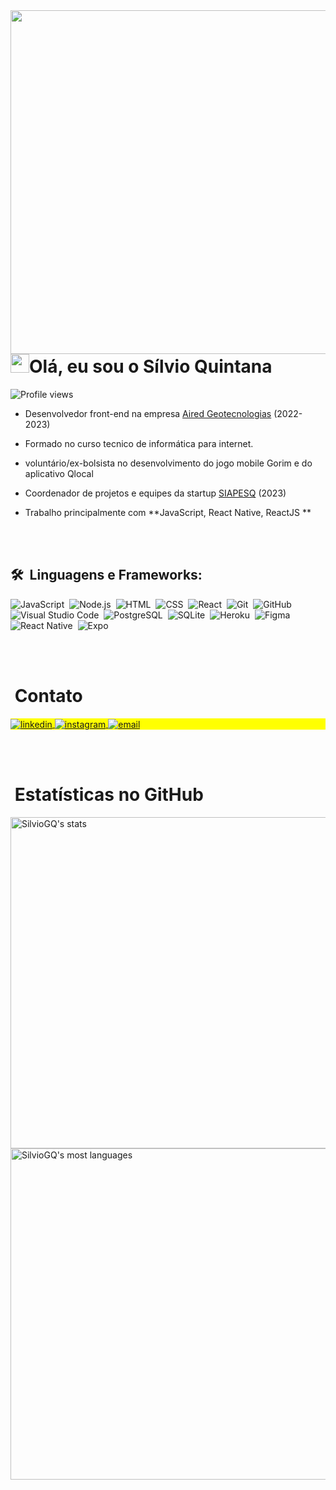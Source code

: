 <img align="right" height="550em" src="https://raw.githubusercontent.com/gist/SilvioGQ/d35ac17ef00c10e09c4130f09eff0435/raw/0ee555858d9e9aacb7cb22fc81ac43cd8027803c/Proflie-Photo.svg">
<h1 align="left"><img src="https://raw.githubusercontent.com/kaueMarques/kaueMarques/master/hi.gif" height="30px">Olá, eu sou o Sílvio Quintana</h1>
<p align="left"> <img src="https://komarev.com/ghpvc/?username=SilvioGQ&color=red" alt="Profile views" /> </p>

-  Desenvolvedor front-end na empresa [Aired Geotecnologias](https://aired.com.br) (2022-2023)

-  Formado no curso tecnico de informática para internet.

-  voluntário/ex-bolsista no desenvolvimento do jogo mobile Gorim e do aplicativo Qlocal

-  Coordenador de projetos e equipes da startup [SIAPESQ](https://siapesq.com) (2023)

-  Trabalho principalmente com **JavaScript, React Native, ReactJS **



<br><br>

## 🛠 &nbsp;Linguagens e Frameworks:

![JavaScript](https://img.shields.io/badge/-JavaScript-05122A?style=flat&logo=javascript)&nbsp;
![Node.js](https://img.shields.io/badge/-Node.js-05122A?style=flat&logo=node.js)&nbsp;
![HTML](https://img.shields.io/badge/-HTML-05122A?style=flat&logo=HTML5)&nbsp;
![CSS](https://img.shields.io/badge/-CSS-05122A?style=flat&logo=CSS3&logoColor=1572B6)&nbsp;
![React](https://img.shields.io/badge/-React-05122A?style=flat&logo=react)&nbsp;
![Git](https://img.shields.io/badge/-Git-05122A?style=flat&logo=git)&nbsp;
![GitHub](https://img.shields.io/badge/-GitHub-05122A?style=flat&logo=github)&nbsp;
![Visual Studio Code](https://img.shields.io/badge/-Visual%20Studio%20Code-05122A?style=flat&logo=visual-studio-code&logoColor=007ACC)&nbsp;
![PostgreSQL](https://img.shields.io/badge/-PostgreSQL-05122A?style=flat&logo=postgresql)&nbsp;
![SQLite](https://img.shields.io/badge/-SQLite-05122A?style=flat&logo=sqlite)&nbsp;
![Heroku](https://img.shields.io/badge/-Heroku-05122A?style=flat&logo=heroku)&nbsp;
![Figma](https://img.shields.io/badge/-Figma-05122A?style=flat&logo=figma)&nbsp;
![React Native](https://img.shields.io/badge/-ReactNative-05122A?style=flat&logo=react)&nbsp;
![Expo](https://img.shields.io/badge/-expo-05122A?style=flat&logo=expo)&nbsp;

<br><br>

# &nbsp;Contato

<p align="left" style="background:yellow">
<a href="https://www.linkedin.com/in/silvio-quintana-a71347211/" target="_blank">
  <img align="center" src="https://img.shields.io/badge/-silvioQuintana-05122A?style=flat&logo=linkedin" alt="linkedin"/>
</a>
<a href="https://instagram.com/silvioquintanarg" target="_blank">
 <img align="center" src="https://img.shields.io/badge/-silvioquintanarg-05122A?style=flat&logo=instagram" alt="instagram"/>
</a>
<a href="mailto:silvioquintana10@gmail.com" target="_blank">
 <img align="center" src="https://img.shields.io/badge/-silvioquintana10@gmail.com-05122A?style=flat&logo=gmail" alt="email"/>
</a>
</p>

[email]: mailto:silvioquintana10@gmail.com
[instagram]: https://www.instagram.com/silvioquintanarg/
[linkedin]: https://www.linkedin.com/in/s%C3%ADlvio-quintana-a71347211/

<br><br>

# &nbsp;Estatísticas no GitHub

<p align="left">
<img width="530em" src="https://github-readme-stats.vercel.app/api?username=SilvioGQ&show_icons=true&theme=vision-friendly-dark" alt="SilvioGQ's stats"/>
<img width="530em" src="https://github-readme-stats.vercel.app/api/top-langs/?username=SilvioGQ&layout=compact&theme=vision-friendly-dark" alt="SilvioGQ's most languages"/>
</p>
